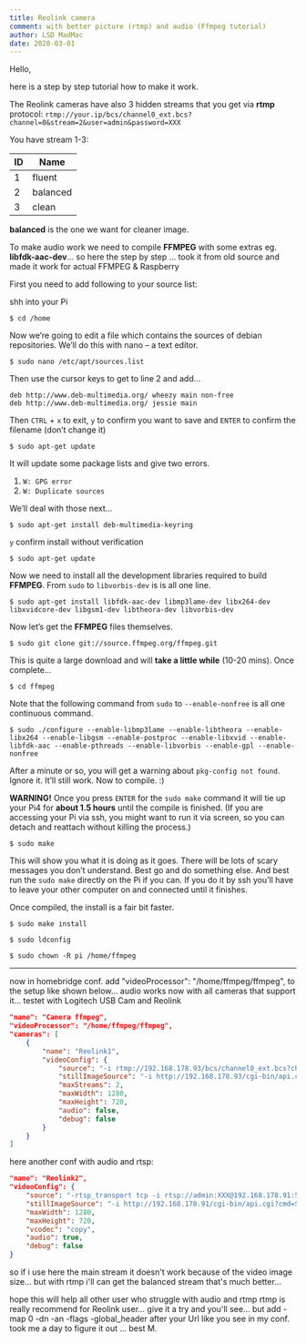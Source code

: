```yaml
---
title: Reolink camera
comment: with better picture (rtmp) and audio (Ffmpeg tutorial)
author: LSD MadMac
date: 2020-03-01
---
```

Hello,

here is a step by step tutorial how to make it work.

The Reolink cameras have also 3 hidden streams that you get via **rtmp** protocol:
`rtmp://your.ip/bcs/channel0_ext.bcs?channel=0&stream=2&user=admin&password=XXX`

You have stream 1-3:

| ID | Name     |
| ---|----------|
| 1  | fluent   |
| 2  | balanced |
| 3  | clean    | 

**balanced** is the one we want for cleaner image.


To make audio work we need to compile **FFMPEG** with some extras eg. **libfdk-aac-dev**...
so here the step by step ... took it from old source and made it work for actual FFMPEG & Raspberry


First you need to add following to your source list:

shh into your Pi

```console
$ cd /home
```

Now we’re going to edit a file which contains the sources of debian repositories. We’ll do this with nano – a text editor.

```console
$ sudo nano /etc/apt/sources.list
```

Then use the cursor keys to get to line 2 and add…

```
deb http://www.deb-multimedia.org/ wheezy main non-free
deb http://www.deb-multimedia.org/ jessie main
```

Then
`CTRL` + `x` to exit,
`y` to confirm you want to save and
`ENTER` to confirm the filename (don’t change it)

```console
$ sudo apt-get update
```

It will update some package lists and give two errors.
1. `W: GPG error`
2. `W: Duplicate sources`

We’ll deal with those next…

```console
$ sudo apt-get install deb-multimedia-keyring
```

`y` confirm install without verification

```console
$ sudo apt-get update
```

Now we need to install all the development libraries required to build **FFMPEG**. From `sudo` to `libvorbis-dev` is is all one line.

```console
$ sudo apt-get install libfdk-aac-dev libmp3lame-dev libx264-dev libxvidcore-dev libgsm1-dev libtheora-dev libvorbis-dev
```

Now let’s get the **FFMPEG** files themselves.

```console
$ sudo git clone git://source.ffmpeg.org/ffmpeg.git
```

This is quite a large download and will **take a little while** (10-20 mins). Once complete…

```console
$ cd ffmpeg
```

Note that the following command from `sudo` to `--enable-nonfree` is all one continuous command.

```console
$ sudo ./configure --enable-libmp3lame --enable-libtheora --enable-libx264 --enable-libgsm --enable-postproc --enable-libxvid --enable-libfdk-aac --enable-pthreads --enable-libvorbis --enable-gpl --enable-nonfree
```

After a minute or so, you will get a warning about `pkg-config not found`. Ignore it. It’ll still work. Now to compile. :)

**WARNING!** Once you press `ENTER` for the `sudo make` command it will tie up your Pi4 for **about 1.5 hours** until the compile is finished. (If you are accessing your Pi via ssh, you might want to run it via screen, so you can detach and reattach without killing the process.)

```console
$ sudo make
```

This will show you what it is doing as it goes. There will be lots of scary messages you don’t understand. Best go and do something else. And best run the `sudo make` directly on the Pi if you can. If you do it by ssh you’ll have to leave your other computer on and connected until it finishes.

Once compiled, the install is a fair bit faster.

```console
$ sudo make install
```

```console
$ sudo ldconfig
```

```console
$ sudo chown -R pi /home/ffmpeg
```

------------------------------
now in homebridge conf.
add  "videoProcessor": "/home/ffmpeg/ffmpeg",
to the setup like shown below...
audio works now with all cameras that support it...
testet with Logitech USB Cam and Reolink

```json
"name": "Camera ffmpeg",
"videoProcessor": "/home/ffmpeg/ffmpeg",
"cameras": [
    {
        "name": "Reolink1",
        "videoConfig": {
            "source": "-i rtmp://192.168.178.93/bcs/channel0_ext.bcs?channel=0&stream=2&user=admin&password=XXX -map 0 -an -dn -flags -global_header",
            "stillImageSource": "-i http://192.168.178.93/cgi-bin/api.cgi?cmd=Snap&channel=0&rs=wuuPhkmUCeI9WG7C&user=admin&password=XXX",
            "maxStreams": 2,
            "maxWidth": 1280,
            "maxHeight": 720,
            "audio": false,
            "debug": false
        }
    }
]
```

here another conf with audio and rtsp:

```json
"name": "Reolink2",
"videoConfig": {
    "source": "-rtsp_transport tcp -i rtsp://admin:XXX@192.168.178.91:554/h264Preview_01_sub",
    "stillImageSource": "-i http://192.168.178.91/cgi-bin/api.cgi?cmd=Snap&channel=0&rs=wuuPhkmUCeI9WG7C&user=admin&password=XXX",
    "maxWidth": 1280,
    "maxHeight": 720,
    "vcodec": "copy",
    "audio": true,
    "debug": false
}
```

so if i use here the main stream it doesn't work because of the video image size...
but with rtmp i'll can get the balanced stream that's much better...

hope this will help all other user who struggle with audio and rtmp
rtmp is really recommend for Reolink user... give it a try and you'll see...
but add  -map 0 -dn -an -flags -global_header  after your Url like you see in my conf. 
took me a day to figure it out ... 
best
M.
